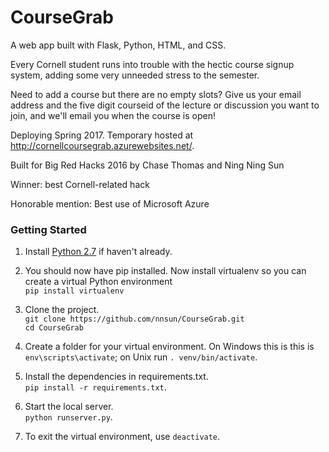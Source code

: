 # CourseGrab
A web app built with Flask, Python, HTML, and CSS.

Every Cornell student runs into trouble with the hectic course signup system, adding some very unneeded stress to the semester.

Need to add a course but there are no empty slots? Give us your email address and the five digit courseid of the lecture or discussion you want to join, and we'll email you when the course is open!

Deploying Spring 2017. Temporary hosted at http://cornellcoursegrab.azurewebsites.net/. 

Built for Big Red Hacks 2016
by Chase Thomas and Ning Ning Sun

Winner: best Cornell-related hack

Honorable mention: Best use of Microsoft Azure

### Getting Started
1. Install [Python 2.7](https://www.python.org/downloads/) if haven't already.

2. You should now have pip installed. Now install virtualenv so you can create a virtual Python environment  
 ```pip install virtualenv```

3. Clone the project.  
 ```git clone https://github.com/nnsun/CourseGrab.git```  
 ```cd CourseGrab```

4. Create a folder for your virtual environment. On Windows this is  this is ```env\scripts\activate```; on Unix run ```. venv/bin/activate```. 

5. Install the dependencies in requirements.txt.  
 ```pip install -r requirements.txt```.

6. Start the local server.  
 ```python runserver.py```. 

7. To exit the virtual environment, use ```deactivate```. 
